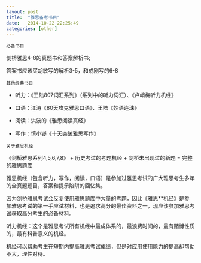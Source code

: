 ```yaml
---
layout: post
title:  "雅思备考书目"
date:   2014-10-22 22:25:49
categories: [other]
---
```


`必备书目`

剑桥雅思4-8的真题书和答案解析书;

答案书应该买胡敏写的解析3-5，和成刚写的6-8

`其他经典书目`

* 听力：《王陆807词汇系列》（系列中的听力词汇）、《卢峭梅听力机经》

* 口语：江涛《80天攻克雅思口语》、王陆《妙语连珠》

* 阅读：洪波的《雅思阅读真经》

* 写作：慎小嶷《十天突破雅思写作》

`关于雅思机经`

《剑桥雅思系列4,5,6,7,8》 + 历史考过的考题机经 + 剑桥未出现过的新题 = 完整的雅思题库

雅思机经（包含听力，写作，阅读，口语）是参加过雅思考试的广大雅思考生多年的全真题题目，答案和提示陷阱的回忆集。

因为剑桥雅思考试会反复使用雅思题库中大量的考题，因此《雅思**机经》是参加雅思考试的第一手应试材料，也是追求高分的最佳资料之一，现应该参加雅思考试获取高分考生的必备材料。

听力机经：这个是雅思考试所有机经中最成体系的，最浪费时间的，最有赌博性质的，最有科普意义的机经。

机经可以帮助考生在短期内提高雅思考试成绩，但是对应用使用能力的提高却帮助不大，理性对待。
